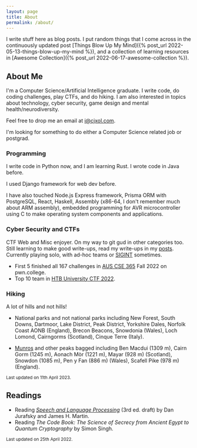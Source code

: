 ```yaml
---
layout: page
title: About
permalink: /about/
---
```


I write stuff here as blog posts. I put random things that I come across in the continuously updated post [Things Blow Up My Mind]({% post_url 2022-05-13-things-blow-up-my-mind %}), and a collection of learning resources in [Awesome Collection]({% post_url 2022-06-17-awesome-collection %}).

## About Me

I'm a Computer Science/Artificial Intelligence graduate. I write code, do coding challenges, play CTFs, and do hiking. I am also interested in topics about technology, cyber security, game design and mental health/neurodiversity.

Feel free to drop me an email at <i@cjxol.com>.

I'm looking for something to do either a Computer Science related job or postgrad.

### Programming

I write code in Python now, and I am learning Rust. I wrote code in Java before.

I used Django framework for web dev before.

I have also touched Node.js Express framework, Prisma ORM with PostgreSQL, React, Haskell, Assembly (x86-64, I don't remember much about ARM assembly), embedded programming for AVR microcontroller using C to make operating system components and applications.

### Cyber Security and CTFs

CTF Web and Misc enjoyer. On my way to git gud in other categories too. Still learning to make good write-ups, read my write-ups in my [posts](/). Currently playing solo, with ad-hoc teams or [SIGINT](https://sigint.mx/) sometimes.

- First 5 finished all 167 challenges in [AUS CSE 365](https://dojo.pwn.college/cse365/) Fall 2022 on pwn.college.
- Top 10 team in [HTB University CTF 2022](https://ctf.hackthebox.com/event/details/htb-university-ctf-2022-supernatural-hacks-696).

### Hiking

A lot of hills and not hills!

- National parks and not national parks including New Forest, South Downs, Dartmoor, Lake District, Peak District, Yorkshire Dales, Norfolk Coast AONB (England), Brecon Beacons, Snowdonia (Wales), Loch Lomond, Cairngorms (Scotland), Cinque Terre (Italy).

- [Munros](https://en.wikipedia.org/wiki/Munro) and other peaks bagged including Ben Macdui (1309 m), Cairn Gorm (1245 m), Aonach Mòr (1221 m), Mayar (928 m) (Scotland), Snowdon (1085 m), Pen y Fan (886 m) (Wales), Scafell Pike (978 m) (England).

<small>Last updated on 11th April 2023.</small>

## Readings

- Reading [*Speech and Language Processing*](https://web.stanford.edu/~jurafsky/slp3/) (3rd ed. draft) by Dan Jurafsky and James H. Martin.
- Reading *The Code Book: The Science of Secrecy from Ancient Egypt to Quantum Cryptography* by Simon Singh.

<small>Last updated on 25th April 2022.</small>

